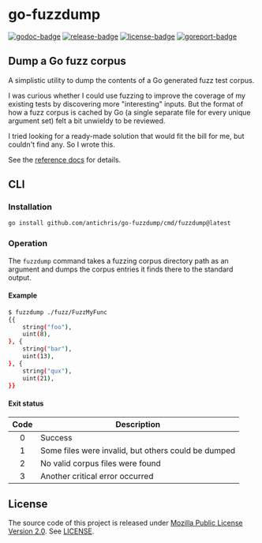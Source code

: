 # go-fuzzdump

[![godoc-badge]][godoc]
[![release-badge]][latest-release]
[![license-badge]][license]
[![goreport-badge]][goreport]

## Dump a Go fuzz corpus

A simplistic utility to dump the contents of a Go generated fuzz test corpus.

I was curious whether I could use fuzzing to improve the coverage of my existing tests by discovering more "interesting" inputs. But the format of how a fuzz corpus is cached by Go (a single separate file for every unique argument set) felt a bit unwieldy to be reviewed.

I tried looking for a ready-made solution that would fit the bill for me, but couldn't find any. So I wrote this.

See the [reference docs][godoc] for details.


## CLI

### Installation

```sh
go install github.com/antichris/go-fuzzdump/cmd/fuzzdump@latest
```

### Operation

The `fuzzdump` command takes a fuzzing corpus directory path as an argument and dumps the corpus entries it finds there to the standard output.

#### Example

```sh
$ fuzzdump ./fuzz/FuzzMyFunc
{{
	string("foo"),
	uint(8),
}, {
	string("bar"),
	uint(13),
}, {
	string("qux"),
	uint(21),
}}
```

#### Exit status

| Code | Description                                         |
|:----:|-----------------------------------------------------|
|   0  | Success                                             |
|   1  | Some files were invalid, but others could be dumped |
|   2  | No valid corpus files were found                    |
|   3  | Another critical error occurred                     |


## License

The source code of this project is released under [Mozilla Public License Version 2.0][mpl]. See [LICENSE].

[mpl]: https://www.mozilla.org/en-US/MPL/2.0/
	"Mozilla Public License, version 2.0"

[license]: LICENSE

[godoc]: https://pkg.go.dev/github.com/antichris/go-fuzzdump
[latest-release]: https://github.com/antichris/go-fuzzdump/releases/latest
[goreport]: https://goreportcard.com/report/github.com/antichris/go-fuzzdump

[godoc-badge]: https://godoc.org/github.com/antichris/go-fuzzdump?status.svg
[release-badge]: https://img.shields.io/github/release/antichris/go-fuzzdump
[license-badge]: https://img.shields.io/github/license/antichris/go-fuzzdump
[goreport-badge]: https://goreportcard.com/badge/github.com/antichris/go-fuzzdump?status.svg
